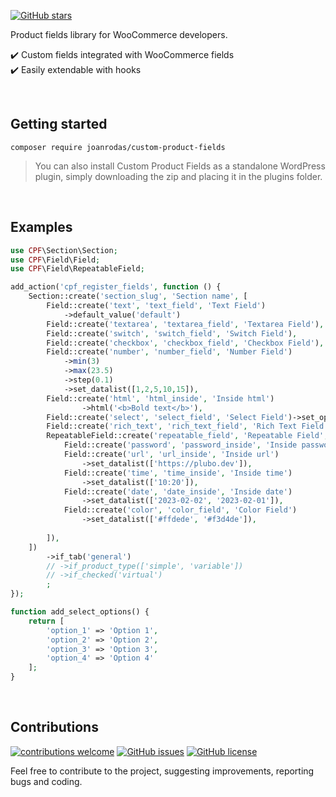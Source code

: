 [![GitHub stars](https://img.shields.io/github/stars/joanrodas/custom-product-fields?style=for-the-badge)](https://github.com/joanrodas/custom-product-fields/stargazers)

Product fields library for WooCommerce developers.

✔️  Custom fields integrated with WooCommerce fields\
✔️  Easily extendable with hooks

<br/>

## Getting started

`composer require joanrodas/custom-product-fields`

> You can also install Custom Product Fields as a standalone WordPress plugin, simply downloading the zip and placing it in the plugins folder.

<br>

## Examples
```php
use CPF\Section\Section;
use CPF\Field\Field;
use CPF\Field\RepeatableField;

add_action('cpf_register_fields', function () {
	Section::create('section_slug', 'Section name', [
		Field::create('text', 'text_field', 'Text Field')
			->default_value('default')
		Field::create('textarea', 'textarea_field', 'Textarea Field'),
		Field::create('switch', 'switch_field', 'Switch Field'),
		Field::create('checkbox', 'checkbox_field', 'Checkbox Field'),
		Field::create('number', 'number_field', 'Number Field')
			->min(3)
			->max(23.5)
			->step(0.1)
			->set_datalist([1,2,5,10,15]),
		Field::create('html', 'html_inside', 'Inside html')
				->html('<b>Bold text</b>'),		
		Field::create('select', 'select_field', 'Select Field')->set_options('add_select_options'),
		Field::create('rich_text', 'rich_text_field', 'Rich Text Field'),
		RepeatableField::create('repeatable_field', 'Repeatable Field', [
			Field::create('password', 'password_inside', 'Inside password'),
			Field::create('url', 'url_inside', 'Inside url')
				->set_datalist(['https://plubo.dev']),
			Field::create('time', 'time_inside', 'Inside time')
				->set_datalist(['10:20']),
			Field::create('date', 'date_inside', 'Inside date')
				->set_datalist(['2023-02-02', '2023-02-01']),
			Field::create('color', 'color_field', 'Color Field')
				->set_datalist(['#ffdede', '#f3d4de']),
			
		]),
	])
		->if_tab('general')
		// ->if_product_type(['simple', 'variable'])
		// ->if_checked('virtual')
		;
});

function add_select_options() {
	return [
		'option_1' => 'Option 1',
		'option_2' => 'Option 2',
		'option_3' => 'Option 3',
		'option_4' => 'Option 4'
	];
}
```

<br>

## Contributions
[![contributions welcome](https://img.shields.io/badge/contributions-welcome-brightgreen.svg?style=for-the-badge)](https://github.com/joanrodas/custom-product-fields/issues)
[![GitHub issues](https://img.shields.io/github/issues/joanrodas/custom-product-fields?style=for-the-badge)](https://github.com/joanrodas/custom-product-fields/issues)
[![GitHub license](https://img.shields.io/github/license/joanrodas/custom-product-fields?style=for-the-badge)](https://github.com/joanrodas/custom-product-fields/blob/main/LICENSE)


Feel free to contribute to the project, suggesting improvements, reporting bugs and coding.
